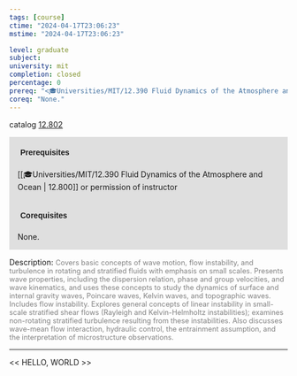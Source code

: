 ```yaml
---
tags: [course]
ctime: "2024-04-17T23:06:23"
mstime: "2024-04-17T23:06:23"

level: graduate
subject: 
university: mit
completion: closed
percentage: 0
prereq: "<🎓Universities/MIT/12.390 Fluid Dynamics of the Atmosphere and Ocean> or permission of instructor"
coreq: "None."
---
```


catalog [12.802](http://student.mit.edu/catalog/m12c.html#12.802)

<span style="display: block; padding: 15px; background-color: rgb(100, 100, 100, 0.2);"><font id="m_prereq842_0" style="display: block; font-family: Arial, sans-serif; font-weight: bold; padding: 5px">Prerequisites</font><br><span id="prereq842_0">[[🎓Universities/MIT/12.390 Fluid Dynamics of the Atmosphere and Ocean | 12.800]] or permission of instructor</span></span>
<span style="display: block; padding: 15px; background-color: rgb(100, 100, 100, 0.2);"><font id="m_coreq842_0" style="display: block; font-family: Arial, sans-serif; font-weight: bold; padding: 5px">Corequisites</font><br><span id="coreq842_0">None.</span></span>

<font style="">Description:</font>
<font style="color: grey; font-size: 0.8rem;">Covers basic concepts of wave motion, flow instability, and turbulence in rotating and stratified fluids with emphasis on small scales. Presents wave properties, including the dispersion relation, phase and group velocities, and wave kinematics, and uses these concepts to study the dynamics of surface and internal gravity waves, Poincare waves, Kelvin waves, and topographic waves. Includes flow instability. Explores general concepts of linear instability in small-scale stratified shear flows (Rayleigh and Kelvin-Helmholtz instabilities); examines non-rotating stratified turbulence resulting from these instabilities. Also discusses wave-mean flow interaction, hydraulic control, the entrainment assumption, and the interpretation of microstructure observations.</font>



---

<< HELLO, WORLD >>
